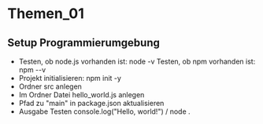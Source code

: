 # Themen_01

## Setup Programmierumgebung

- Testen, ob node.js vorhanden ist: node -v
 Testen, ob npm vorhanden ist: npm --v
- Projekt initialisieren: npm init -y
- Ordner src anlegen
- Im Ordner Datei hello_world.js anlegen
- Pfad zu "main" in package.json aktualisieren
- Ausgabe Testen console.log("Hello, world!") / node .
